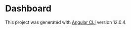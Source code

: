 # Dashboard

This project was generated with [Angular CLI](https://github.com/angular/angular-cli) version 12.0.4.
